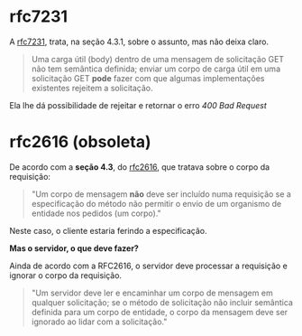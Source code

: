 # rfc7231

A [rfc7231](https://datatracker.ietf.org/doc/html/rfc7231#section-4.3.1), trata, na seção 4.3.1, sobre o assunto, mas não deixa claro.

> Uma carga útil (body) dentro de uma mensagem de solicitação GET não tem semântica definida; enviar um corpo de carga útil em uma solicitação GET **pode** fazer com que algumas implementações existentes rejeitem a solicitação.

Ela lhe dá possibilidade de rejeitar e retornar o erro _400 Bad Request_

# rfc2616 (obsoleta)

De acordo com a **seção 4.3**, do [rfc2616](https://datatracker.ietf.org/doc/html/rfc2616#section-4.3), que tratava sobre o corpo da requisição:

> "Um corpo de mensagem **não** deve ser incluído numa requisição se a especificação do método não permitir o envio de um organismo de entidade nos pedidos (um corpo)."

Neste caso, o cliente estaria ferindo a especificação.

**Mas o servidor, o que deve fazer?**

Ainda de acordo com a RFC2616, o servidor deve processar a requisição e ignorar o corpo da requisição.

> "Um servidor deve ler e encaminhar um corpo de mensagem em qualquer solicitação; se o método de solicitação não incluir semântica definida para um corpo de entidade, o corpo da mensagem deve ser ignorado ao lidar com a solicitação."

